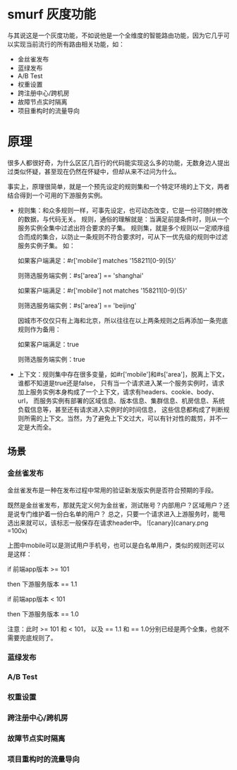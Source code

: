 # smurf 灰度功能

与其说这是一个灰度功能，不如说他是一个全维度的智能路由功能，因为它几乎可以实现当前流行的所有路由相关功能，如：
- 金丝雀发布
- 蓝绿发布
- A/B Test
- 权重设置
- 跨注册中心/跨机房
- 故障节点实时隔离
- 项目重构时的流量导向

# 原理

很多人都很好奇，为什么区区几百行的代码能实现这么多的功能，无数身边人提出过类似怀疑，甚至现在仍然在怀疑中，但却从来不过问为什么。

事实上，原理很简单，就是一个预先设定的规则集和一个特定环境的上下文，两者结合得到一个可用的下游服务实例。

- 规则集：和众多规则一样，可事先设定，也可动态改变，它是一份可随时修改的数据，与代码无关。
规则，通俗的理解就是：当满足前提条件时，则从一个服务实例全集中过滤出符合要求的子集。
规则集，就是多个规则以一定顺序组合而成的集合，以防止一条规则不符合要求时，可从下一优先级的规则中过滤服务实例子集。
如：

  如果客户端满足：#r['mobile'] matches '158211[0-9]{5}' 

  则筛选服务端实例：#s['area'] == 'shanghai'

  如果客户端满足：#r['mobile'] not matches '158211[0-9]{5}' 

  则筛选服务端实例：#s['area'] == 'beijing'

  因城市不仅仅只有上海和北京，所以往往在以上两条规则之后再添加一条兜底规则作为备用：

  如果客户端满足：true 

  则筛选服务端实例：true

- 上下文：规则集中存在很多变量，如#r['mobile']和#s['area']，脱离上下文，谁都不知道是true还是false，
只有当一个请求进入某一个服务实例时，请求加上服务实例本身构成了一个上下文，请求有headers、cookie、body、url，
而服务实例有部署的区域信息、版本信息、集群信息、机房信息、系统负载信息等，甚至还有请求进入实例时的时间信息，
这些信息都构成了判断规则所需的上下文。当然，为了避免上下文过大，可以有针对性的裁剪，并不一定是大而全。

## 场景

### 金丝雀发布

金丝雀发布是一种在发布过程中常用的验证新发版实例是否符合预期的手段。

既然是金丝雀发布，那就先定义何为金丝雀，测试账号？内部用户？区域用户？还是说专门维护着一份白名单的用户？
总之，只要一个请求进入上游服务时，能甩选出来就可以，该标志一般保存在请求header中。
![canary](canary.png =100x)

上图中mobile可以是测试用户手机号，也可以是白名单用户，类似的规则还可以是这样：

if 前端app版本 >= 101

then 下游服务版本 == 1.1

if 前端app版本 < 101

then 下游服务版本 == 1.0

注意：此时 >= 101 和 < 101， 以及 == 1.1 和 == 1.0分别已经是两个全集，也就不需要兜底规则了。

### 蓝绿发布



### A/B Test


### 权重设置


### 跨注册中心/跨机房


### 故障节点实时隔离


### 项目重构时的流量导向
